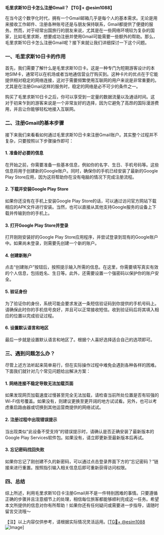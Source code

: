 **毛里求斯10日卡怎么注册Gmail？【TG💪+ @esim1088】**

在当今这个数字化时代，拥有一个Gmail邮箱几乎是每个人的基本需求。无论是用来接收工作邮件、注册各种账号还是与朋友保持联系，Gmail都提供了便捷的服务。然而，对于经常出国旅行的朋友来说，尤其是在一些网络环境较为复杂的国家，比如毛里求斯，想要成功注册并使用Gmail可能需要一些额外的帮助。那么，毛里求斯10日卡怎么注册Gmail呢？接下来就让我们详细探讨一下这个问题。

### 一、毛里求斯10日卡的作用

首先，我们需要了解什么是毛里求斯10日卡。这是一种专门为短期游客设计的本地SIM卡，通常可以在机场或者当地通信营业厅购买到。这种卡片的优点在于它能提供相对稳定的网络连接，这对于需要频繁使用互联网的用户来说是非常重要的。尤其是在注册Gmail这样的服务时，稳定的网络是必不可少的条件之一。

购买了毛里求斯10日卡之后，你可以享受到一定量的数据流量以及通话时间。这对于初来乍到的游客来说是一个非常友好的选择，因为它避免了高昂的国际漫游费用，并且让你能够轻松地接入互联网。

### 二、注册Gmail的基本步骤

接下来我们来看看如何通过毛里求斯10日卡来注册Gmail账户。其实整个过程并不复杂，只要按照以下步骤操作即可：

#### 1. 准备好必要的信息
在开始之前，你需要准备一些基本信息，例如你的名字、生日、手机号码等。这些信息将用于创建新的Google账户。同时，确保你的手机已经安装了最新的Google Play Store应用，因为这将帮助你在没有电脑的情况下完成注册流程。

#### 2. 下载并安装Google Play Store
如果你还没有在手机上安装Google Play Store的话，可以通过访问官方网站下载相应的APK文件进行安装。当然，也可以直接从其他支持Google服务的设备上下载并传输到你的手机上。

#### 3. 打开Google Play Store并登录
打开刚刚安装好的Google Play Store应用程序，并尝试登录到现有的Google账户中。如果尚未登录，则需要先创建一个新的账户。

#### 4. 创建新账户
点击“创建账户”按钮后，按照提示输入所需的信息。在这里，你需要填写真实有效的个人信息，包括姓名、生日等。此外，还需要设置一个强密码以保护你的账户安全。

#### 5. 验证身份
为了验证你的身份，系统可能会要求发送一条短信验证码到你提供的手机号码上。请确保此时你的手机信号良好，并且可以正常接收短信。收到验证码后将其填入相应的位置以完成验证过程。

#### 6. 设置默认语言和地区
最后一步就是设置默认语言和地区了。根据个人喜好选择适合自己的选项即可。

### 三、遇到问题怎么办？

尽管上述方法听起来简单易行，但在实际操作过程中难免会遇到各种各样的困难。下面我们就针对几个常见问题给出解决方案：

#### 1. 网络连接不稳定导致无法加载页面
如果发现网页加载速度过慢甚至完全无法加载，请检查当前所处位置是否有较强的Wi-Fi信号覆盖。如果没有，则建议更换至更开阔的地方试试看。另外，也可以考虑重启路由器或切换到其他运营商提供的网络试试。

#### 2. 注册过程中出现错误提示
当出现类似“此设备不受支持”的错误提示时，请确认是否正确安装了最新版本的Google Play Services软件包。如果没有，请立即更新至最新版本后再试。

#### 3. 忘记密码找回失败
如果你忘记了刚创建不久的新密码，可以通过点击登录界面下方的“忘记密码？”链接来进行重置。按照指引输入相关信息后即可重新获得访问权限。

### 四、总结

综上所述，利用毛里求斯10日卡注册Gmail并不是一件特别困难的事情。只要遵循正确的步骤并且注意细节上的处理，相信每位旅客都能够顺利完成这一任务。希望本文所提供的信息对你有所帮助！如果你还有任何疑问或需要进一步指导，请随时留言交流哦～

【注】以上内容仅供参考，请根据实际情况灵活运用。[[TG💪+ @esim1088](https://t.me/s/esim1088) ![Image](https://i.postimg.cc/4NQfJmqS/Snipaste-2025-05-13-00-14-12.png)]